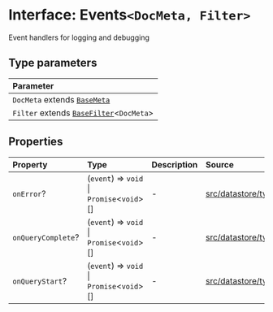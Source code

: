 # Interface: Events`<DocMeta, Filter>`

Event handlers for logging and debugging

## Type parameters

| Parameter |
| :------ |
| `DocMeta` extends [`BaseMeta`](../type-aliases/BaseMeta.md) |
| `Filter` extends [`BaseFilter`](../type-aliases/BaseFilter.md)\<`DocMeta`\> |

## Properties

| Property | Type | Description | Source |
| :------ | :------ | :------ | :------ |
| `onError`? | (`event`) => `void` \| `Promise`\<`void`\>[] | - | [src/datastore/types.ts:64](https://github.com/dexaai/llm-tools/blob/2a387dc/src/datastore/types.ts#L64) |
| `onQueryComplete`? | (`event`) => `void` \| `Promise`\<`void`\>[] | - | [src/datastore/types.ts:54](https://github.com/dexaai/llm-tools/blob/2a387dc/src/datastore/types.ts#L54) |
| `onQueryStart`? | (`event`) => `void` \| `Promise`\<`void`\>[] | - | [src/datastore/types.ts:47](https://github.com/dexaai/llm-tools/blob/2a387dc/src/datastore/types.ts#L47) |

